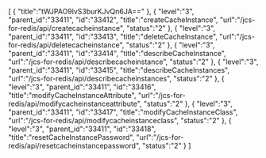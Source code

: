 [
	{
		"title":"tWJPAO9lvS3burKJvQn6JA=="
	},
	{
		"level":"3",
		"parent_id":"33411",
		"id":"33412",
		"title":"createCacheInstance",
		"url":"/jcs-for-redis/api/createcacheinstance",
		"status":"2"
	},
	{
		"level":"3",
		"parent_id":"33411",
		"id":"33413",
		"title":"deleteCacheInstance",
		"url":"/jcs-for-redis/api/deletecacheinstance",
		"status":"2"
	},
	{
		"level":"3",
		"parent_id":"33411",
		"id":"33414",
		"title":"describeCacheInstance",
		"url":"/jcs-for-redis/api/describecacheinstance",
		"status":"2"
	},
	{
		"level":"3",
		"parent_id":"33411",
		"id":"33415",
		"title":"describeCacheInstances",
		"url":"/jcs-for-redis/api/describecacheinstances",
		"status":"2"
	},
	{
		"level":"3",
		"parent_id":"33411",
		"id":"33416",
		"title":"modifyCacheInstanceAttribute",
		"url":"/jcs-for-redis/api/modifycacheinstanceattribute",
		"status":"2"
	},
	{
		"level":"3",
		"parent_id":"33411",
		"id":"33417",
		"title":"modifyCacheInstanceClass",
		"url":"/jcs-for-redis/api/modifycacheinstanceclass",
		"status":"2"
	},
	{
		"level":"3",
		"parent_id":"33411",
		"id":"33418",
		"title":"resetCacheInstancePassword",
		"url":"/jcs-for-redis/api/resetcacheinstancepassword",
		"status":"2"
	}
]